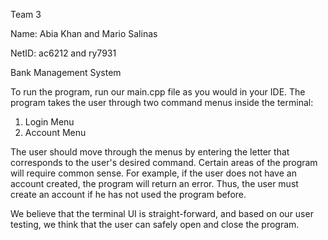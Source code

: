 Team 3

Name: Abia Khan and Mario Salinas 

NetID: ac6212 and ry7931

Bank Management System 

To run the program, run our main.cpp file as you would in your IDE. 
The program takes the user through two command menus inside the terminal:
1) Login Menu
2) Account Menu

The user should move through the menus by entering the letter that corresponds to the user's desired command. 
Certain areas of the program will require common sense. For example, if the user does not have an account created, the program will return an error. Thus, the user must create an account if he has not used the program before.

We believe that the terminal UI is straight-forward, and based on our user testing, we think that the user can safely open and close the program.

